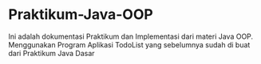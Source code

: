 # Praktikum-Java-OOP
Ini adalah dokumentasi Praktikum dan Implementasi dari materi Java OOP. Menggunakan Program Aplikasi TodoList yang sebelumnya sudah di buat dari Praktikum Java Dasar
